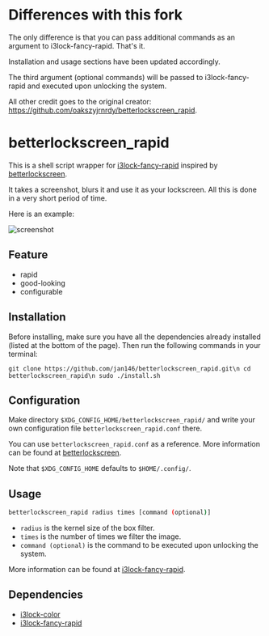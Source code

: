 # Differences with this fork

The only difference is that you can pass additional commands as an argument to i3lock-fancy-rapid. That's it.

Installation and usage sections have been updated accordingly.
  
The third argument (optional commands) will be passed to i3lock-fancy-rapid and executed upon unlocking the system.

All other credit goes to the original creator:
https://github.com/oakszyjrnrdy/betterlockscreen_rapid.

# betterlockscreen_rapid

This is a shell script wrapper for [i3lock-fancy-rapid][] inspired by [betterlockscreen][].

It takes a screenshot, blurs it and use it as your lockscreen. All this is done in a very short period of time.

Here is an example:

![screenshot](screenshot.png)

## Feature

- rapid
- good-looking
- configurable

## Installation

Before installing, make sure you have all the dependencies already installed (listed at the bottom of the page).
Then run the following commands in your terminal:

`git clone https://github.com/jan146/betterlockscreen_rapid.git\n
cd betterlockscreen_rapid\n
sudo ./install.sh`

## Configuration

Make directory `$XDG_CONFIG_HOME/betterlockscreen_rapid/` and write your own configuration file `betterlockscreen_rapid.conf` there.

You can use `betterlockscreen_rapid.conf` as a reference. More information can be found at [betterlockscreen][].

Note that `$XDG_CONFIG_HOME` defaults to `$HOME/.config/`.

## Usage

```bash
betterlockscreen_rapid radius times [command (optional)]
```

- `radius` is the kernel size of the box filter.
- `times` is the number of times we filter the image.
- `command (optional)` is the command to be executed upon unlocking the system.

More information can be found at [i3lock-fancy-rapid][].

## Dependencies

- [i3lock-color][]
- [i3lock-fancy-rapid][]

[i3lock-color]: https://github.com/Raymo111/i3lock-color
[i3lock-fancy-rapid]: https://github.com/yvbbrjdr/i3lock-fancy-rapid
[betterlockscreen]: https://github.com/pavanjadhaw/betterlockscreen

